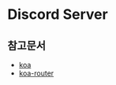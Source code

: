 # Discord Server

## 참고문서

- [koa](https://koajs.com/)
- [koa-router](https://github.com/ZijianHe/koa-router)
